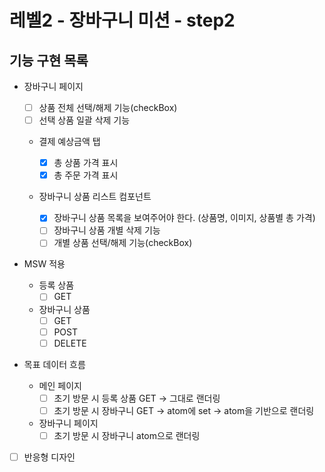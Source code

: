 # 레벨2 - 장바구니 미션 - step2

## 기능 구현 목록

- 장바구니 페이지

  - [ ] 상품 전체 선택/해제 기능(checkBox)
  - [ ] 선택 상품 일괄 삭제 기능

  - 결제 예상금액 탭

    - [x] 총 상품 가격 표시
    - [x] 총 주문 가격 표시

  - 장바구니 상품 리스트 컴포넌트
    - [x] 장바구니 상품 목록을 보여주어야 한다. (상품명, 이미지, 상품별 총 가격)
    - [ ] 장바구니 상품 개별 삭제 기능
    - [ ] 개별 상품 선택/해제 기능(checkBox)

- MSW 적용

  - 등록 상품
    - [ ] GET
  - 장바구니 상품
    - [ ] GET
    - [ ] POST
    - [ ] DELETE

- 목표 데이터 흐름

  - 메인 페이지
    - [ ] 초기 방문 시 등록 상품 GET -> 그대로 랜더링
    - [ ] 초기 방문 시 장바구니 GET -> atom에 set -> atom을 기반으로 랜더링
  - 장바구니 페이지
    - [ ] 초기 방문 시 장바구니 atom으로 랜더링

- [ ] 반응형 디자인
